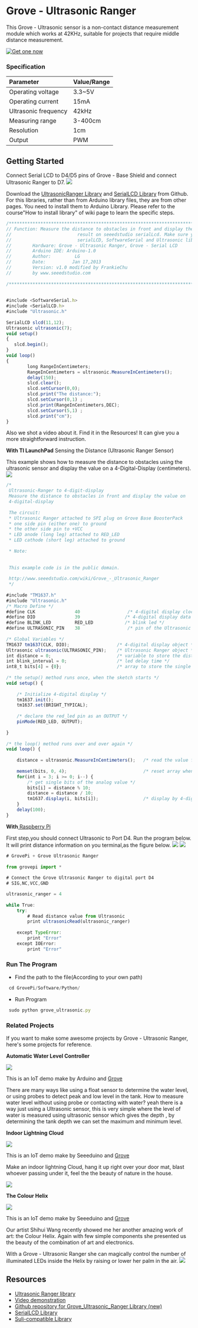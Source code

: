 # Grove - Ultrasonic Ranger

This Grove - Ultrasonic sensor is a non-contact distance measurement module which works at 42KHz, suitable for projects that require middle distance measurement.

[![Get one now](https://raw.githubusercontent.com/SeeedDocument/Grove_Ultrasonic_Ranger/master/image/150px-Get_One_Now_Banner.png)](https://www.seeedstudio.com/item_detail.html?p_id=960)

### Specification

|Parameter|	Value/Range|
|:------|:------------------|
|Operating voltage|	3.3~5V|
|Operating current|	15mA|
|Ultrasonic frequency|	42kHz|
|Measuring range|	3-400cm|
|Resolution|	1cm|
|Output|	PWM|

## Getting Started

Connect Serial LCD to D4/D5 pins of Grove - Base Shield and connect Ultrasonic Ranger to D7.
![](https://raw.githubusercontent.com/SeeedDocument/Grove_Ultrasonic_Ranger/master/image/600px-UltrasonicRanger.png)

Download the  [ UltrasonicRanger Library](https://github.com/Seeed-Studio/Grove_Ultrasonic_Ranger) and  [  SerialLCD Library](https://github.com/Seeed-Studio/Serial_LCD) from Github. For this libraries, rather than from Arduino library files, they are from other pages. You need to install them to Arduino Library. Please refer to the course"How to install library" of wiki page to learn the specific steps.
```Javascript
/***************************************************************************/        
// Function: Measure the distance to obstacles in front and display the
//                         result on seeedstudio serialLcd. Make sure you installed the
//                         serialLCD, SoftwareSerial and Ultrasonic library.        
//        Hardware: Grove - Ultrasonic Ranger, Grove - Serial LCD
//        Arduino IDE: Arduino-1.0
//        Author:         LG                
//        Date:          Jan 17,2013
//        Version: v1.0 modified by FrankieChu
//        by www.seeedstudio.com
 
/*****************************************************************************/
 
 
#include <SoftwareSerial.h>
#include <SerialLCD.h>
#include "Ultrasonic.h"
 
SerialLCD slcd(11,12);
Ultrasonic ultrasonic(7);
void setup()
{
   slcd.begin();
}
void loop()
{
        long RangeInCentimeters;
        RangeInCentimeters = ultrasonic.MeasureInCentimeters();
        delay(150);
        slcd.clear();
        slcd.setCursor(0,0);
        slcd.print("The distance:");
        slcd.setCursor(0,1) ;
        slcd.print(RangeInCentimeters,DEC);
        slcd.setCursor(5,1) ;
        slcd.print("cm");
}
```
Also we shot a video about it. Find it in the Resources! It can give you a more straightforward instruction.

**With TI LaunchPad**
Sensing the Distance (Ultrasonic Ranger Sensor)

This example shows how to measure the distance to obstacles using the ultrasonic sensor and display the value on a 4-Digital-Display (centimeters).
![](https://raw.githubusercontent.com/SeeedDocument/Grove_Ultrasonic_Ranger/master/image/600px-Ultrasonic.jpg)
```Javascript
/*
 Ultrasonic-Ranger to 4-digit-display
 Measure the distance to obstacles in front and display the value on 
 4-digital-display
 
 The circuit:
 * Ultrasonic Ranger attached to SPI plug on Grove Base BoosterPack
 * one side pin (either one) to ground
 * the other side pin to +VCC
 * LED anode (long leg) attached to RED_LED
 * LED cathode (short leg) attached to ground
 
 * Note:  
 
 
 This example code is in the public domain.
 
 http://www.seeedstudio.com/wiki/Grove_-_Ultrasonic_Ranger 
 */
 
#include "TM1637.h" 
#include "Ultrasonic.h"
/* Macro Define */
#define CLK               40                  /* 4-digital display clock pin */
#define DIO               39                 /* 4-digital display data pin */
#define BLINK_LED         RED_LED            /* blink led */
#define ULTRASONIC_PIN    38                  /* pin of the Ultrasonic Ranger */
 
/* Global Variables */
TM1637 tm1637(CLK, DIO);                  /* 4-digital display object */
Ultrasonic ultrasonic(ULTRASONIC_PIN);    /* Ultrasonic Ranger object */
int distance = 0;                         /* variable to store the distance to obstacles in front */
int blink_interval = 0;                   /* led delay time */
int8_t bits[4] = {0};                     /* array to store the single bits of the value */
 
/* the setup() method runs once, when the sketch starts */
void setup() {
 
    /* Initialize 4-digital display */
    tm1637.init();
    tm1637.set(BRIGHT_TYPICAL);
 
    /* declare the red_led pin as an OUTPUT */
    pinMode(RED_LED, OUTPUT);
 
}
 
/* the loop() method runs over and over again */
void loop() {   
 
    distance = ultrasonic.MeasureInCentimeters();   /* read the value from the sensor */   
 
    memset(bits, 0, 4);                             /* reset array when we use it */
    for(int i = 3; i >= 0; i--) {
        /* get single bits of the analog value */
        bits[i] = distance % 10;
        distance = distance / 10;  
        tm1637.display(i, bits[i]);                 /* display by 4-digital display */
    }
    delay(100);
}
```

**With**[  Raspberry Pi](http://www.seeedstudio.com/wiki/GrovePi%2B)

First step,you should connect Ultrasonic to Port D4. Run the program below. It will print distance information on you terminal,as the figure below. 
![](https://raw.githubusercontent.com/SeeedDocument/Grove_Ultrasonic_Ranger/master/image/GrovePi%2B_Ultrasonic_Ranger_Sensor.jpg)
![](https://raw.githubusercontent.com/SeeedDocument/Grove_Ultrasonic_Ranger/master/image/600px-GrovePi%2B_Ultrasonic_Ranger_Sensor_terminal.jpg)
```Javascript
# GrovePi + Grove Ultrasonic Ranger
 
from grovepi import *
 
# Connect the Grove Ultrasonic Ranger to digital port D4
# SIG,NC,VCC,GND

ultrasonic_ranger = 4
 
while True:
    try:
        # Read distance value from Ultrasonic
        print ultrasonicRead(ultrasonic_ranger)
 
    except TypeError:
        print "Error"
    except IOError:
        print "Error"
```
### Run The Program
- Find the path to the file(According to your own path)
```Javascript
 cd GrovePi/Software/Python/
```
- Run Program
```Javascript
 sudo python grove_ultrasonic.py
```
### Related Projects
If you want to make some awesome projects by Grove - Ultrasonic Ranger, here's some projects for reference.

**Automatic Water Level Controller**

![](https://raw.githubusercontent.com/SeeedDocument/Grove_Ultrasonic_Ranger/master/image/600px-Automatic_Water_Level_Controller.jpg)

This is an IoT demo make by Arduino and [   Grove](http://www.seeedstudio.com/wiki/Grove_System)

There are many ways like using a float sensor to determine the water level, or using probes to detect peak and low level in the tank. How to measure water level without using probe or contacting with water? yeah there is a way just using a Ultrasonic sensor, this is very simple where the level of water is measured using ultrasonic sensor which gives the depth , by determining the tank depth we can set the maximum and minimum level.


**Indoor Lightning Cloud**

![](https://raw.githubusercontent.com/SeeedDocument/Grove_Ultrasonic_Ranger/master/image/Indoor_Lightning_Cloud.gif)

This is an IoT demo make by Seeeduino and [   Grove](http://www.seeedstudio.com/wiki/Grove_System)


Make an indoor lightning Cloud, hang it up right over your door mat, blast whoever passing under it, feel the the beauty of nature in the house.

[![](https://raw.githubusercontent.com/SeeedDocument/Grove_Ultrasonic_Ranger/master/image/200px-Wiki_makeitnow_logo.png)](http://www.seeed.cc/project_detail.html?id=182)

**The Colour Helix**

![](https://raw.githubusercontent.com/SeeedDocument/Grove_Ultrasonic_Ranger/master/image/600px-The_Colour_Helix.JPG)

This is an IoT demo make by Seeeduino and  [   Grove](http://www.seeedstudio.com/wiki/Grove_System)

Our artist Shihui Wang recently showed me her another amazing work of art: the Colour Helix. Again with few simple components she presented us the beauty of the combination of art and electronics.

With a Grove - Ultrasonic Ranger she can magically control the number of illuminated LEDs inside the Helix by raising or lower her palm in the air.
[![](https://raw.githubusercontent.com/SeeedDocument/Grove_Ultrasonic_Ranger/master/image/200px-Wiki_makeitnow_logo.png)](http://www.seeed.cc/project_detail.html?id=138)

## Resources

- [Ultrasonic Ranger library](https://github.com/SeeedDocument/Grove_Ultrasonic_Ranger/blob/master/resource/Ultrasonic.zip)
- [Video demonstration](http://v.youku.com/v_show/id_XMzEzNTcwODI4.html)
- [Github repository for Grove_Ultrasonic_Ranger Library (new)](https://github.com/Seeed-Studio/Grove_Ultrasonic_Ranger)
- [SerialLCD Library](https://github.com/Seeed-Studio/Serial_LCD)
- [Suli-compatible Library](http://www.seeedstudio.com/wiki/Suli)
